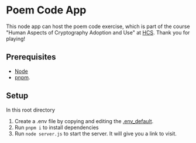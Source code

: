 # Poem Code App

This node app can host the poem code exercise, which is part of the course "Human Aspects of Cryptography Adoption and Use" at [HCS](https://informatik.rub.de/hcs). Thank you for playing!

## Prerequisites
* [Node](https://nodejs.org/en/download) 
* [pnpm](https://pnpm.io/).

## Setup
In this root directory
1. Create a .env file by copying and editing the [.env_default](.env_default).
2. Run `pnpm i` to install dependencies
3. Run `node server.js` to start the server. It will give you a link to visit.